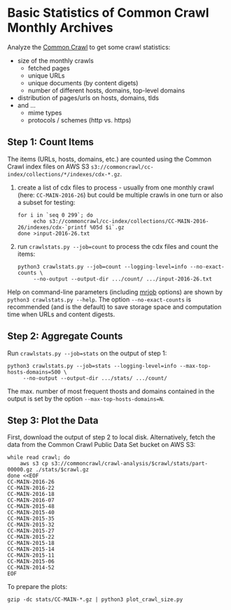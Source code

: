 Basic Statistics of Common Crawl Monthly Archives
=================================================

Analyze the [Common Crawl](http://commoncrawl.org/) to get some crawl statistics:
* size of the monthly crawls
  * fetched pages
  * unique URLs
  * unique documents (by content digets)
  * number of different hosts, domains, top-level domains
* distribution of pages/urls on hosts, domains, tlds
* and ...
  * mime types
  * protocols / schemes (http vs. https)


Step 1: Count Items
-------------------

The items (URLs, hosts, domains, etc.) are counted using the Common Crawl index files
on AWS S3 `s3://commoncrawl/cc-index/collections/*/indexes/cdx-*.gz`.

1. create a list of cdx files to process - usually from one monthly crawl (here: `CC-MAIN-2016-26`)
   but could be multiple crawls in one turn or also a subset for testing:
   ```
   for i in `seq 0 299`; do
        echo s3://commoncrawl/cc-index/collections/CC-MAIN-2016-26/indexes/cdx-`printf %05d $i`.gz
   done >input-2016-26.txt
   ``` 

2. run `crawlstats.py --job=count` to process the cdx files and count the items:
   ```
   python3 crawlstats.py --job=count --logging-level=info --no-exact-counts \
        --no-output --output-dir .../count/ .../input-2016-26.txt
   ```

Help on command-line parameters (including [mrjob](https://pythonhosted.org/mrjob/) options) are shown by
`python3 crawlstats.py --help`.
The option `--no-exact-counts` is recommended (and is the default) to save storage space and computation time
when URLs and content digests. 


Step 2: Aggregate Counts
------------------------

Run `crawlstats.py --job=stats` on the output of step 1:
```
python3 crawlstats.py --job=stats --logging-level=info --max-top-hosts-domains=500 \
     --no-output --output-dir .../stats/ .../count/
```
The max. number of most frequent thosts and domains contained in the output is set by the option
`--max-top-hosts-domains=N`.


Step 3: Plot the Data
---------------------

First, download the output of step 2 to local disk. Alternatively, fetch the data from the Common Crawl
Public Data Set bucket on AWS S3:
```
while read crawl; do
    aws s3 cp s3://commoncrawl/crawl-analysis/$crawl/stats/part-00000.gz ./stats/$crawl.gz
done <<EOF
CC-MAIN-2016-26
CC-MAIN-2016-22
CC-MAIN-2016-18
CC-MAIN-2016-07
CC-MAIN-2015-48
CC-MAIN-2015-40
CC-MAIN-2015-35
CC-MAIN-2015-32
CC-MAIN-2015-27
CC-MAIN-2015-22
CC-MAIN-2015-18
CC-MAIN-2015-14
CC-MAIN-2015-11
CC-MAIN-2015-06
CC-MAIN-2014-52
EOF
```
To prepare the plots:
```
gzip -dc stats/CC-MAIN-*.gz | python3 plot_crawl_size.py
```
